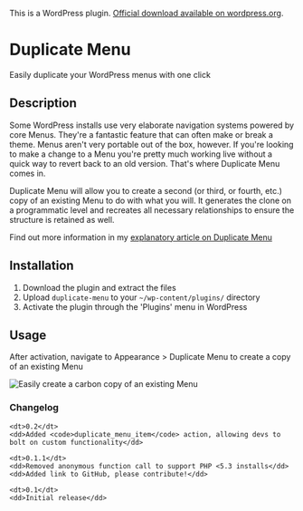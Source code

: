 This is a WordPress plugin. [Official download available on wordpress.org](http://wordpress.org/extend/plugins/duplicate-menu/).

# Duplicate Menu

Easily duplicate your WordPress menus with one click

## Description

Some WordPress installs use very elaborate navigation systems powered by core Menus. They're a fantastic feature that can often make or break a theme. Menus aren't very portable out of the box, however. If you're looking to make a change to a Menu you're pretty much working live without a quick way to revert back to an old version. That's where Duplicate Menu comes in.

Duplicate Menu will allow you to create a second (or third, or fourth, etc.) copy of an existing Menu to do with what you will. It generates the clone on a programmatic level and recreates all necessary relationships to ensure the structure is retained as well.

Find out more information in my [explanatory article on Duplicate Menu](http://mondaybynoon.com/20120723/wordpress-plugin-duplicate-menu/)

## Installation

1. Download the plugin and extract the files
1. Upload `duplicate-menu` to your `~/wp-content/plugins/` directory
1. Activate the plugin through the 'Plugins' menu in WordPress

## Usage

After activation, navigate to Appearance > Duplicate Menu to create a copy of an existing Menu

![Easily create a carbon copy of an existing Menu](http://mondaybynoon.com/wp-content/uploads/duplicate-menu-screenshot-1.png)

### Changelog

<dl>

	<dt>0.2</dt>
	<dd>Added <code>duplicate_menu_item</code> action, allowing devs to bolt on custom functionality</dd>

    <dt>0.1.1</dt>
    <dd>Removed anonymous function call to support PHP <5.3 installs</dd>
    <dd>Added link to GitHub, please contribute!</dd>

    <dt>0.1</dt>
    <dd>Initial release</dd>

</dl>
